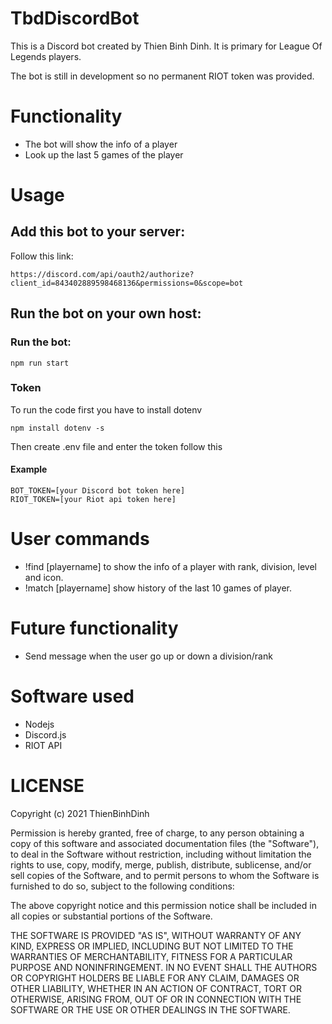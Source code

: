 # TbdDiscordBot

This is a Discord bot created by Thien Binh Dinh. It is primary for League Of Legends players.

The bot is still in development so no permanent RIOT token was provided.
# Functionality
* The bot will show the info of a player
* Look up the last 5 games of the player

# Usage

## Add this bot to your server:
Follow this link: 
```
https://discord.com/api/oauth2/authorize?client_id=843402889598468136&permissions=0&scope=bot
```

## Run the bot on your own host:
### Run the bot:
```
npm run start
```
### Token
To run the code first you have to install dotenv
``` 
npm install dotenv -s 
```
Then create .env file and enter the token follow this
#### Example
```
BOT_TOKEN=[your Discord bot token here]
RIOT_TOKEN=[your Riot api token here]
```

# User commands
* !find [playername] to show the info of a player with rank, division, level and icon.
* !match [playername] show history of the last 10 games of player.


# Future functionality
* Send message when the user go up or down a division/rank

# Software used
* Nodejs
* Discord.js
* RIOT API

# LICENSE
Copyright (c) 2021 ThienBinhDinh

Permission is hereby granted, free of charge, to any person obtaining a copy
of this software and associated documentation files (the "Software"), to deal
in the Software without restriction, including without limitation the rights
to use, copy, modify, merge, publish, distribute, sublicense, and/or sell
copies of the Software, and to permit persons to whom the Software is
furnished to do so, subject to the following conditions:

The above copyright notice and this permission notice shall be included in all
copies or substantial portions of the Software.

THE SOFTWARE IS PROVIDED "AS IS", WITHOUT WARRANTY OF ANY KIND, EXPRESS OR
IMPLIED, INCLUDING BUT NOT LIMITED TO THE WARRANTIES OF MERCHANTABILITY,
FITNESS FOR A PARTICULAR PURPOSE AND NONINFRINGEMENT. IN NO EVENT SHALL THE
AUTHORS OR COPYRIGHT HOLDERS BE LIABLE FOR ANY CLAIM, DAMAGES OR OTHER
LIABILITY, WHETHER IN AN ACTION OF CONTRACT, TORT OR OTHERWISE, ARISING FROM,
OUT OF OR IN CONNECTION WITH THE SOFTWARE OR THE USE OR OTHER DEALINGS IN THE
SOFTWARE.